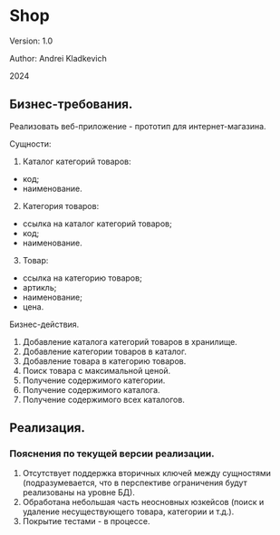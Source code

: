 # Shop

Version: 1.0

Author: Andrei Kladkevich

2024

## Бизнес-требования.

Реализовать веб-приложение - прототип для интернет-магазина.

Сущности:
1. Каталог категорий товаров:
- код;
- наименование.
2. Категория товаров:
- ссылка на каталог категорий товаров;
- код;
- наименование.
3. Товар:
- ссылка на категорию товаров;
- артикль;
- наименование;
- цена.

Бизнес-действия.
1. Добавление каталога категорий товаров в хранилище.
2. Добавление категории товаров в каталог.
3. Добавление товара в категорию товаров.
4. Поиск товара с максимальной ценой.
5. Получение содержимого категории.
6. Получение содержимого каталога.
7. Получение содержимого всех каталогов.

## Реализация.

### Пояснения по текущей версии реализации.
1. Отсутствует поддержка вторичных ключей между сущностями (подразумевается, что в перспективе ограничения будут реализованы на уровне БД).
2. Обработана небольшая часть неосновных юзкейсов (поиск и удаление несуществующего товара, категории и т.д.).
3. Покрытие тестами - в процессе.